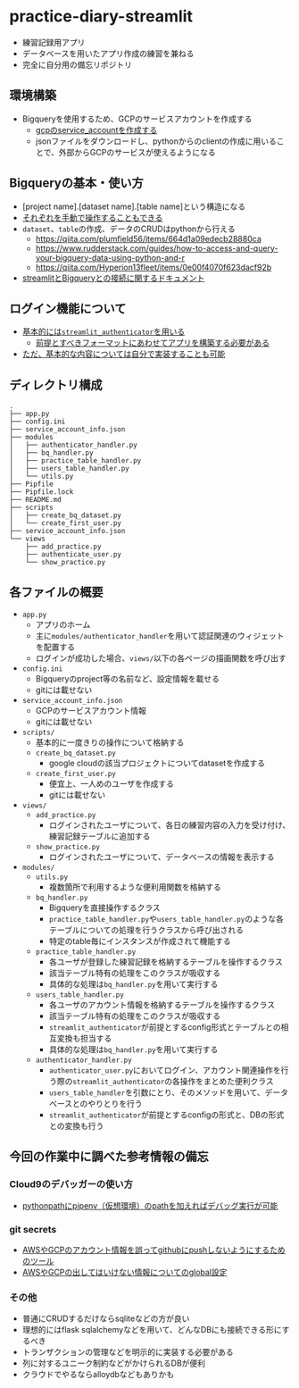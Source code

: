 # practice-diary-streamlit
- 練習記録用アプリ
- データベースを用いたアプリ作成の練習を兼ねる
- 完全に自分用の備忘リポジトリ

## 環境構築
- Bigqueryを使用するため、GCPのサービスアカウントを作成する
    - [gcpのservice_accountを作成する](https://cloud.google.com/docs/authentication/production?hl=ja)
    - jsonファイルをダウンロードし、pythonからのclientの作成に用いることで、外部からGCPのサービスが使えるようになる

## Bigqueryの基本・使い方
- [project name].[dataset name].[table name]という構造になる
- [それぞれを手動で操作することもできる](https://console.cloud.google.com/bigquery)
- `dataset`、`table`の作成、データのCRUDはpythonから行える
    - https://qiita.com/plumfield56/items/664d1a09edecb28880ca
    - https://www.rudderstack.com/guides/how-to-access-and-query-your-bigquery-data-using-python-and-r
    - https://qiita.com/Hyperion13fleet/items/0e00f4070f623dacf92b
- [streamlitとBigqueryとの接続に関するドキュメント](https://docs.streamlit.io/knowledge-base/tutorials/databases/bigquery)

## ログイン機能について
- [基本的には`streamlit_authenticator`を用いる](https://pypi.org/project/streamlit-authenticator/)
    - [前提とすべきフォーマットにあわせてアプリを構築する必要がある](https://stackoverflow.com/questions/73152424/streamlit-authenticate-init-got-multiple-values-for-argument-cookie-expir)
- [ただ、基本的な内容については自分で実装することも可能](https://zenn.dev/lapisuru/articles/3ae6dd82e36c29a27190)

## ディレクトリ構成
```
.
├── app.py
├── config.ini
├── service_account_info.json
├── modules
│   ├── authenticator_handler.py
│   ├── bq_handler.py
│   ├── practice_table_handler.py
│   ├── users_table_handler.py
│   └── utils.py
├── Pipfile
├── Pipfile.lock
├── README.md
├── scripts
│   ├── create_bq_dataset.py
│   └── create_first_user.py
├── service_account_info.json
└── views
    ├── add_practice.py
    ├── authenticate_user.py
    └── show_practice.py
```

## 各ファイルの概要
- `app.py`
    - アプリのホーム
    - 主に`modules/authenticator_handler`を用いて認証関連のウィジェットを配置する
    - ログインが成功した場合、`views/`以下の各ページの描画関数を呼び出す
- `config.ini`
    - Bigqueryのproject等の名前など、設定情報を載せる
    - gitには載せない
- `service_account_info.json`
    - GCPのサービスアカウント情報
    - gitには載せない
- `scripts/`
    - 基本的に一度きりの操作について格納する
    - `create_bq_dataset.py`
        - google cloudの該当プロジェクトについてdatasetを作成する
    - `create_first_user.py`
        - 便宜上、一人めのユーザを作成する
        - gitには載せない
- `views/`
    - `add_practice.py`
        - ログインされたユーザについて、各日の練習内容の入力を受け付け、練習記録テーブルに追加する
    - `show_practice.py`
        - ログインされたユーザについて、データベースの情報を表示する
- `modules/`
    - `utils.py`
        - 複数箇所で利用するような便利用関数を格納する
    - `bq_handler.py`
        - Bigqueryを直接操作するクラス
        - `practice_table_handler.py`や`users_table_handler.py`のような各テーブルについての処理を行うクラスから呼び出される
        - 特定のtable毎にインスタンスが作成されて機能する
    - `practice_table_handler.py`
        - 各ユーザが登録した練習記録を格納するテーブルを操作するクラス
        - 該当テーブル特有の処理をこのクラスが吸収する
        - 具体的な処理は`bq_handler.py`を用いて実行する
    - `users_table_handler.py`
        - 各ユーザのアカウント情報を格納するテーブルを操作するクラス
        - 該当テーブル特有の処理をこのクラスが吸収する
        - `streamlit_authenticator`が前提とするconfig形式とテーブルとの相互変換も担当する
        - 具体的な処理は`bq_handler.py`を用いて実行する
    - `authenticator_handler.py`
        - `authenticator_user.py`においてログイン、アカウント関連操作を行う際の`streamlit_authenticator`の各操作をまとめた便利クラス
        - `users_table_handler`を引数にとり、そのメソッドを用いて、データベースとのやりとりを行う
        - `streamlit_authenticator`が前提とするconfigの形式と、DBの形式との変換も行う


## 今回の作業中に調べた参考情報の備忘
### Cloud9のデバッガーの使い方
- [pythonpathにpipenv（仮想環境）のpathを加えればデバッグ実行が可能](https://predora005.hatenablog.com/entry/2020/09/25/190000)

### git secrets
- [AWSやGCPのアカウント情報を誤ってgithubにpushしないようにするためのツール](https://zenn.dev/kkk777/articles/8f55db1e9678f2)
- [AWSやGCPの出してはいけない情報についてのglobal設定](https://note.com/teitei_tk/n/ne1f2fa5a96bb)

### その他
- 普通にCRUDするだけならsqliteなどの方が良い
- 理想的にはflask sqlalchemyなどを用いて、どんなDBにも接続できる形にするべき
- トランザクションの管理などを明示的に実装する必要がある
- 列に対するユニーク制約などがかけられるDBが便利
- クラウドでやるならalloydbなどもありかも